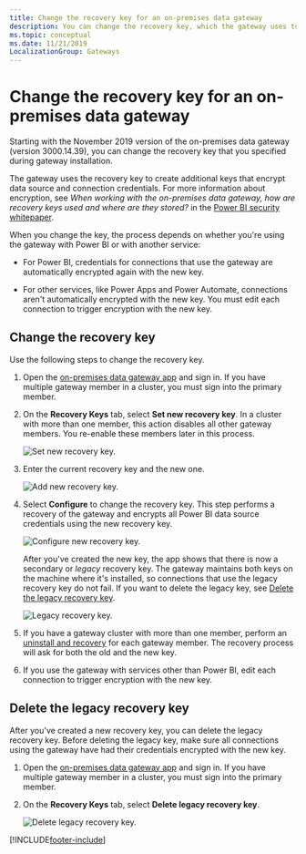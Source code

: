 ```yaml
---
title: Change the recovery key for an on-premises data gateway
description: You can change the recovery key, which the gateway uses to create additional keys that encrypt data source and connection credentials.
ms.topic: conceptual
ms.date: 11/21/2019
LocalizationGroup: Gateways
---
```


# Change the recovery key for an on-premises data gateway

Starting with the November 2019 version of the on-premises data gateway (version 3000.14.39), you can change the recovery key that you specified during gateway installation.

The gateway uses the recovery key to create additional keys that encrypt data source and connection credentials. For more information about encryption, see _When working with the on-premises data gateway, how are recovery keys used and where are they stored?_ in the [Power BI security whitepaper](/power-bi/whitepaper-powerbi-security#power-bi-security-questions-and-answers).

When you change the key, the process depends on whether you're using the gateway with Power BI or with another service:

- For Power BI, credentials for connections that use the gateway are automatically encrypted again with the new key.

- For other services, like Power Apps and Power Automate, connections aren't automatically encrypted with the new key. You must edit each connection to trigger encryption with the new key.

## Change the recovery key

Use the following steps to change the recovery key.

1. Open the [on-premises data gateway app](service-gateway-app.md) and sign in. If you have multiple gateway member in a cluster, you must sign into the primary member.

1. On the **Recovery Keys** tab, select **Set new recovery key**. In a cluster with more than one member, this action disables all other gateway members. You re-enable these members later in this process.

    ![Set new recovery key.](media/service-gateway-recovery-key/set-new-recovery-key.png)

1. Enter the current recovery key and the new one.

    ![Add new recovery key.](media/service-gateway-recovery-key/add-new-recovery-key.png)

1. Select **Configure** to change the recovery key. This step performs a recovery of the gateway and encrypts all Power BI data source credentials using the new recovery key.

    ![Configure new recovery key.](media/service-gateway-recovery-key/configure-new-recovery-key.png)

    After you've created the new key, the app shows that there is now a secondary or _legacy_ recovery key. The gateway maintains both keys on the machine where it's installed, so connections that use the legacy recovery key do not fail. If you want to delete the legacy key, see [Delete the legacy recovery key](#delete-the-legacy-recovery-key).

    ![Legacy recovery key.](media/service-gateway-recovery-key/legacy-recovery-key.png)

1. If you have a gateway cluster with more than one member, perform an [uninstall and recovery](service-gateway-migrate.md) for each gateway member.  The recovery process will ask for both the old and the new key.

1. If you use the gateway with services other than Power BI, edit each connection to trigger encryption with the new key.

## Delete the legacy recovery key

After you've created a new recovery key, you can delete the legacy recovery key. Before deleting the legacy key, make sure all connections using the gateway have had their credentials encrypted with the new key.

1. Open the [on-premises data gateway app](service-gateway-app.md) and sign in. If you have multiple gateway member in a cluster, you must sign into the primary member.

1. On the **Recovery Keys** tab, select **Delete legacy recovery key**.

    ![Delete legacy recovery key.](media/service-gateway-recovery-key/delete-legacy-recovery-key.png)

[!INCLUDE[footer-include](../includes/footer-banner.md)]